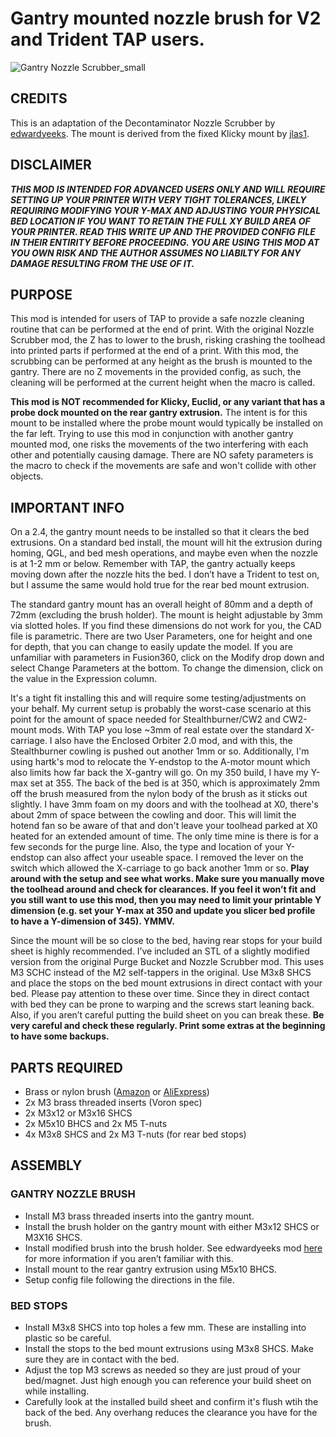 # Gantry mounted nozzle brush for V2 and Trident TAP users.

![Gantry Nozzle Scrubber_small](https://user-images.githubusercontent.com/128906443/227751284-758225bf-d4f5-4e49-b0c3-dafe351a7f91.png)

## CREDITS

This is an adaptation of the Decontaminator Nozzle Scrubber by [edwardyeeks]( https://mods.vorondesign.com/detail/eiGz71BOprk2GapXbQVgA). The mount is derived from the fixed Klicky mount by [jlas1]( https://github.com/jlas1/Klicky-Probe).

## DISCLAIMER 

***THIS MOD IS INTENDED FOR ADVANCED USERS ONLY AND WILL REQUIRE SETTING UP YOUR PRINTER WITH VERY TIGHT TOLERANCES, LIKELY REQUIRING MODIFYING YOUR Y-MAX AND ADJUSTING YOUR PHYSICAL BED LOCATION IF YOU WANT TO RETAIN THE FULL XY BUILD AREA OF YOUR PRINTER. READ THIS WRITE UP AND THE PROVIDED CONFIG FILE IN THEIR ENTIRITY BEFORE PROCEEDING. YOU ARE USING THIS MOD AT YOU OWN RISK AND THE AUTHOR ASSUMES NO LIABILTY FOR ANY DAMAGE RESULTING FROM THE USE OF IT.***

## PURPOSE
This mod is intended for users of TAP to provide a safe nozzle cleaning routine that can be performed at the end of print. With the original Nozzle Scrubber mod, the Z has to lower to the brush, risking crashing the toolhead into printed parts if performed at the end of a print. With this mod, the scrubbing can be performed at any height as the brush is mounted to the gantry. There are no Z movements in the provided config, as such, the cleaning will be performed at the current height when the macro is called.

**This mod is NOT recommended for Klicky, Euclid, or any variant that has a probe dock mounted on the rear gantry extrusion.** The intent is for this mount to be installed where the probe mount would typically be installed on the far left. Trying to use this mod in conjunction with another gantry mounted mod, one risks the movements of the two interfering with each other and potentially causing damage. There are NO safety parameters is the macro to check if the movements are safe and won't collide with other objects.

## IMPORTANT INFO
On a 2.4, the gantry mount needs to be installed so that it clears the bed extrusions. On a standard bed install, the mount will hit the extrusion during homing, QGL, and bed mesh operations, and maybe even when the nozzle is at 1-2 mm or below. Remember with TAP, the gantry actually keeps moving down after the nozzle hits the bed.  I don’t have a Trident to test on, but I assume the same would hold true for the rear bed mount extrusion.

The standard gantry mount has an overall height of 80mm and a depth of 72mm (excluding the brush holder). The mount is height adjustable by 3mm via slotted holes. If you find these dimensions do not work for you, the CAD file is parametric. There are two User Parameters, one for height and one for depth, that you can change to easily update the model. If you are unfamiliar with parameters in Fusion360, click on the Modify drop down and select Change Parameters at the bottom. To change the dimension, click on the value in the Expression column.

It's a tight fit installing this and will require some testing/adjustments on your behalf. My current setup is probably the worst-case scenario at this point for the amount of space needed for Stealthburner/CW2 and CW2-mount mods. With TAP you lose ~3mm of real estate over the standard X-carriage. I also have the Enclosed Orbiter 2.0 mod, and with this, the Stealthburner cowling is pushed out another 1mm or so. Additionally, I'm using hartk's mod to relocate the Y-endstop to the A-motor mount which also limits how far back the X-gantry will go. On my 350 build, I have my Y-max set at 355. The back of the bed is at 350, which is approximately 2mm off the brush measured from the nylon body of the brush as it sticks out slightly. I have 3mm foam on my doors and with the toolhead at X0, there's about 2mm of space between the cowling and door. This will limit the hotend fan so be aware of that and don't leave your toolhead parked at X0 heated for an extended amount of time. The only time mine is there is for a few seconds for the purge line. Also, the type and location of your Y-endstop can also affect your useable space. I removed the lever on the switch which allowed the X-carriage to go back another 1mm or so. **Play around with the setup and see what works. Make sure you manually move the toolhead around and check for clearances. If you feel it won’t fit and you still want to use this mod, then you may need to limit your printable Y dimension (e.g. set your Y-max at 350 and update you slicer bed profile to have a Y-dimension of 345). YMMV.**

Since the mount will be so close to the bed, having rear stops for your build sheet is highly recommended. I’ve included an STL of a slightly modified version from the original Purge Bucket and Nozzle Scrubber mod. This uses M3 SCHC instead of the M2 self-tappers in the original. Use M3x8 SHCS and place the stops on the bed mount extrusions in direct contact with your bed. Please pay attention to these over time. Since they in direct contact with bed they can be prone to warping and the screws start leaning back. Also, if you aren’t careful putting the build sheet on you can break these. **Be very careful and check these regularly. Print some extras at the beginning to have some backups.**

## PARTS REQUIRED
- Brass or nylon brush ([Amazon](https://www.amazon.com/gp/product/B08P4DSTCM/ref=ppx_yo_dt_b_search_asin_title?ie=UTF8&psc=1) or [AliExpress](https://www.aliexpress.com/item/33053117369.html?spm=2114.12010615.8148356.2.315e106dfzI86U))
- 2x M3 brass threaded inserts (Voron spec)
- 2x M3x12 or M3x16 SHCS
- 2x M5x10 BHCS and 2x M5 T-nuts
- 4x M3x8 SHCS and 2x M3 T-nuts (for rear bed stops)

## ASSEMBLY
### GANTRY NOZZLE BRUSH
- Install M3 brass threaded inserts into the gantry mount.
- Install the brush holder on the gantry mount with either M3x12 SHCS or M3X16 SHCS.
- Install modified brush into the brush holder. See edwardyeeks mod [here]( https://mods.vorondesign.com/detail/eiGz71BOprk2GapXbQVgA) for more information if you aren’t familiar with this.
- Install mount to the rear gantry extrusion using M5x10 BHCS.
- Setup config file following the directions in the file.

### BED STOPS
- Install M3x8 SHCS into top holes a few mm. These are installing into plastic so be careful.
- Install the stops to the bed mount extrusions using M3x8 SHCS. Make sure they are in contact with the bed.
- Adjust the top M3 screws as needed so they are just proud of your bed/magnet. Just high enough you can reference your build sheet on while installing.
- Carefully look at the installed build sheet and confirm it's flush wtih the back of the bed. Any overhang reduces the clearance you have for the brush. 
